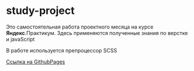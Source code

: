 # study-project

Это самостоятельная работа проектного месяца на курсе **Яндекс**.Практикум.
Здесь применяются полученные знания по верстке и javaScript


В работе используется препроцессор SCSS

[Ссылка на GithubPages](https://zhukek.github.io/study-project/)
